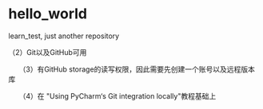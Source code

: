 # hello_world
learn_test, just another repository

（2）Git以及GitHub可用

　　（3）有GitHub storage的读写权限，因此需要先创建一个账号以及远程版本库

　　（4）在 "Using PyCharm‘s Git integration locally"教程基础上
